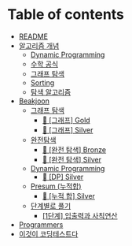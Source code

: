 # Table of contents

* [README](README.md)
* [알고리즘 개념](undefined/README.md)
  * [Dynamic Programming](undefined/dynamic-programming.md)
  * [수학 공식](undefined/undefined.md)
  * [그래프 탐색](undefined/undefined-1.md)
  * [Sorting](undefined/sorting.md)
  * [탐색 알고리즘](undefined/undefined-2.md)
* [Beakjoon](Baekjoon/README.md)
  * [그래프 탐색](baekjoon/undefined/README.md)
    * [🥇 \[그래프\] Gold](baekjoon/undefined/gold.md)
    * [🥈 \[그래프\] Silver](baekjoon/undefined/silver.md)
  * [완전탐색](baekjoon/undefined-1/README.md)
    * [🥉 \[완전 탐색\] Bronze](baekjoon/undefined-1/bronze.md)
    * [🥈 \[완전 탐색\] Silver](baekjoon/undefined-1/silver.md)
  * [Dynamic Programming](baekjoon/dynamic-programming/README.md)
    * [🥈 \[DP\] Silver](baekjoon/dynamic-programming/dp-silver.md)
  * [Presum (누적합)](baekjoon/presum/README.md)
    * [🍼 \[누적 합\] Silver](baekjoon/presum/silver.md)
  * [단계별로 풀기](baekjoon/undefined-2/README.md)
    * [\[1단계\] 입출력과 사칙연산](baekjoon/undefined-2/1.md)
* [Programmers](Programmers/README.md)
* [이것이 코딩테스트다](undefined-1.md)
